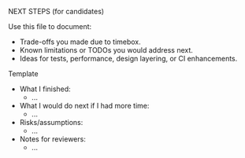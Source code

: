 NEXT STEPS (for candidates)

Use this file to document:
- Trade-offs you made due to timebox.
- Known limitations or TODOs you would address next.
- Ideas for tests, performance, design layering, or CI enhancements.

Template
- What I finished:
  - ...
- What I would do next if I had more time:
  - ...
- Risks/assumptions:
  - ...
- Notes for reviewers:
  - ...
